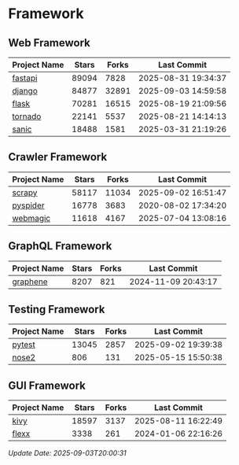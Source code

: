 # Framework

## Web Framework
| Project Name | Stars | Forks | Last Commit |
| ------------ | ----- | ----- | ----------- |
| [fastapi](https://github.com/fastapi/fastapi) | 89094 | 7828 | 2025-08-31 19:34:37 |
| [django](https://github.com/django/django) | 84877 | 32891 | 2025-09-03 14:59:58 |
| [flask](https://github.com/pallets/flask) | 70281 | 16515 | 2025-08-19 21:09:56 |
| [tornado](https://github.com/tornadoweb/tornado) | 22141 | 5537 | 2025-08-21 14:14:13 |
| [sanic](https://github.com/sanic-org/sanic) | 18488 | 1581 | 2025-03-31 21:19:26 |

## Crawler Framework
| Project Name | Stars | Forks | Last Commit |
| ------------ | ----- | ----- | ----------- |
| [scrapy](https://github.com/scrapy/scrapy) | 58117 | 11034 | 2025-09-02 16:51:47 |
| [pyspider](https://github.com/binux/pyspider) | 16778 | 3683 | 2020-08-02 17:34:20 |
| [webmagic](https://github.com/code4craft/webmagic) | 11618 | 4167 | 2025-07-04 13:08:16 |

## GraphQL Framework
| Project Name | Stars | Forks | Last Commit |
| ------------ | ----- | ----- | ----------- |
| [graphene](https://github.com/graphql-python/graphene) | 8207 | 821 | 2024-11-09 20:43:17 |

## Testing Framework
| Project Name | Stars | Forks | Last Commit |
| ------------ | ----- | ----- | ----------- |
| [pytest](https://github.com/pytest-dev/pytest) | 13045 | 2857 | 2025-09-02 19:39:38 |
| [nose2](https://github.com/nose-devs/nose2) | 806 | 131 | 2025-05-15 15:50:38 |

## GUI Framework
| Project Name | Stars | Forks | Last Commit |
| ------------ | ----- | ----- | ----------- |
| [kivy](https://github.com/kivy/kivy) | 18597 | 3137 | 2025-08-11 16:22:49 |
| [flexx](https://github.com/flexxui/flexx) | 3338 | 261 | 2024-01-06 22:16:26 |

*Update Date: 2025-09-03T20:00:31*